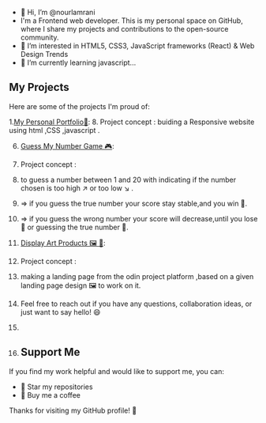
- 👋 Hi, I’m @nourlamrani
- I'm a Frontend web developer. This is my personal space on GitHub, where I share my projects and contributions to the open-source community.
- 👀 I’m interested in HTML5, CSS3, JavaScript frameworks (React) & Web Design Trends
- 🌱 I’m currently learning javascript...
  
## My Projects

Here are some of the projects I'm proud of:

1.[My Personal Portfolio🧕​](https://nourlamrani.github.io/portfolio/):
8.   Project concept :
     buiding a Responsive website using html ,CSS ,javascript .


6.  [Guess My Number Game 🎮​](https://nourlamrani.github.io/Guess-my-number/):   
7.  Project concept :
8.  to guess a number between 1 and 20 with indicating if the number chosen is too high ↗️​ or too low ↘️​ .
9.  => if you guess the true number your score stay stable,and you win 🥳​.
10. => if you guess the wrong number your score will decrease,until you lose 🙁​ or guessing the true number 🤠​.


11.  [Display Art Products 🖼️​ 🎨​](https://nourlamrani.github.io/ldd/):
12.   Project concept :
13.   making a landing page from the odin project platform ,based on a given landing page design 🖼️​ to work on it.

14.   Feel free to reach out if you have any questions, collaboration ideas, or just want to say hello! 😄
15.   
16.  ## Support Me

If you find my work helpful and would like to support me, you can:

- 🌟 Star my repositories
- 🍻 Buy me a coffee 

Thanks for visiting my GitHub profile! 🚀
<!---
nourlamrani/nourlamrani is a ✨ special ✨ repository because its `README.md` (this file) appears on your GitHub profile.
You can click the Preview link to take a look at your changes.
--->
